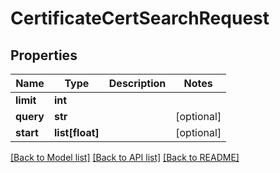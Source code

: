 # CertificateCertSearchRequest

## Properties
Name | Type | Description | Notes
------------ | ------------- | ------------- | -------------
**limit** | **int** |  | 
**query** | **str** |  | [optional] 
**start** | **list[float]** |  | [optional] 

[[Back to Model list]](../README.md#documentation-for-models) [[Back to API list]](../README.md#documentation-for-api-endpoints) [[Back to README]](../README.md)

